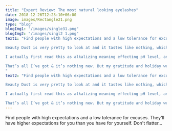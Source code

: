```yaml
---
title: "Expert Review: The most natural looking eyelashes"
date: 2018-12-26T12:23:10+06:00
image: images/Rectangle21.png
type: "blog"
blogImg1: "/images/single31.png"
blogImg2: "/images/singl2 1.png"
text1: "Find people with high expectations and a low tolerance for excuses. They’ll have higher expectations for you than you have for yourself. Don’t flatter yourself that this has much to do with you – this is just who they are. Don’t look for “nice” in these relationships. Look for trust.

Beauty Dust is very pretty to look at and it tastes like nothing, which is great. Here is what it’s supposed to do: This ancient empiric formula expands beauty through alchemizing elements legendary for their youth preserving, fortifying and tonifying qualities. Glowing supple skin, lustrous shiny hair and twinkling bright eyes are holistically bestowed from the inside out.

I actually first read this as alkalizing meaning effecting pH level, and I was like, OK I guess I understand how that could positively effect your body, but alchemizing means turning elements to gold basically through magic. That lead me to research each ingredient because I know alchemy is not actually happening in my body when I eat this, since alchemy is not real.

That’s all I’ve got & it’s nothing new. But my gratitude and holiday weekend survival tactics kept bringing me back to these people – so thankful for them in all areas of my life, and our history & future together.
"
text2: "Find people with high expectations and a low tolerance for excuses. They’ll have higher expectations for you than you have for yourself. Don’t flatter yourself that this has much to do with you – this is just who they are. Don’t look for “nice” in these relationships. Look for trust.

Beauty Dust is very pretty to look at and it tastes like nothing, which is great. Here is what it’s supposed to do: This ancient empiric formula expands beauty through alchemizing elements legendary for their youth preserving, fortifying and tonifying qualities. Glowing supple skin, lustrous shiny hair and twinkling bright eyes are holistically bestowed from the inside out.

I actually first read this as alkalizing meaning effecting pH level, and I was like, OK I guess I understand how that could positively effect your body, but alchemizing means turning elements to gold basically through magic. That lead me to research each ingredient because I know alchemy is not actually happening in my body when I eat this, since alchemy is not real.

That’s all I’ve got & it’s nothing new. But my gratitude and holiday weekend survival tactics kept bringing me back to these people – so thankful for them in all areas of my life, and our history & future together."
---
```


Find people with high expectations and a low tolerance for excuses. They'll have higher expectations for you than you have for yourself. Don't flatter...

